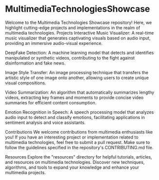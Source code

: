 # MultimediaTechnologiesShowcase
Welcome to the Multimedia Technologies Showcase repository! Here, we highlight cutting-edge projects and implementations in the realm of multimedia technologies.
Projects
Interactive Music Visualizer: A real-time music visualizer that generates captivating visuals based on audio input, providing an immersive audio-visual experience.

DeepFake Detection: A machine learning model that detects and identifies manipulated or synthetic videos, contributing to the fight against disinformation and fake news.

Image Style Transfer: An image processing technique that transfers the artistic style of one image onto another, allowing users to create unique visual compositions.

Video Summarization: An algorithm that automatically summarizes lengthy videos, extracting key frames and moments to provide concise video summaries for efficient content consumption.

Emotion Recognition in Speech: A speech processing model that analyzes audio input to detect and classify emotions, facilitating applications in sentiment analysis and voice assistants.

Contributions
We welcome contributions from multimedia enthusiasts like you! If you have an interesting project or implementation related to multimedia technologies, feel free to submit a pull request. Make sure to follow the guidelines specified in the repository's CONTRIBUTING.md file.

Resources
Explore the "resources" directory for helpful tutorials, articles, and resources on multimedia technologies. Discover new techniques, algorithms, and tools to expand your knowledge and enhance your multimedia projects.


